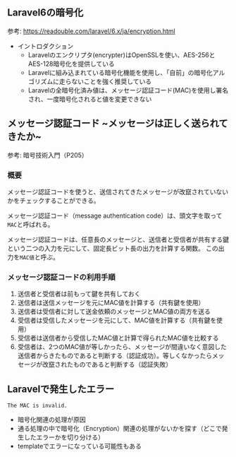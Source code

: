 ## Laravel6の暗号化

参考: https://readouble.com/laravel/6.x/ja/encryption.html

- イントロダクション
    - Laravelのエンクリプタ(encrypter)はOpenSSLを使い、AES-256とAES-128暗号化を提供している
    - Laravelに組み込まれている暗号化機能を使用し、「自前」の暗号化アルゴリズムに走らないことを強く推奨している
    - Laravelの全暗号化済み値は、メッセージ認証コード(MAC)を使用し署名され、一度暗号化されると値を変更できない

## メッセージ認証コード ~メッセージは正しく送られてきたか~

参考: 暗号技術入門（P205）

### 概要

メッセージ認証コードを使うと、送信されてきたメッセージが改竄されていないかをチェックすることができる。

メッセージ認証コード（message authentication code）は、頭文字を取って`MAC`と呼ばれる。

メッセージ認証コードは、任意長のメッセージと、送信者と受信者が共有する鍵という二つの入力を元にして、固定長ビット長の出力を計算する関数。
この出力を`MAC値`と呼ぶ。

### メッセージ認証コードの利用手順

1. 送信者と受信者は前もって鍵を共有しておく
2. 送信者は送信メッセージを元にMAC値を計算する（共有鍵を使用）
3. 送信者は受信者に対して送金依頼のメッセージとMAC値の両方を送る
4. 受信者は受信したメッセージを元にして、MAC値を計算する（共有鍵を使用）
5. 受信者は送信者から受信したMAC値と計算で得られたMAC値を比較する
6. 受信者は、2つのMAC値が等しかったら、メッセージが間違いなく意図した送信者からきたものであると判断する（認証成功）。等しくなかったらメッセージが改竄されたものであると判断する（認証失敗）

## Laravelで発生したエラー

```
The MAC is invalid.
```

- 暗号化関連の処理が原因
- 通る処理の中で暗号化（Encryption）関連の処理がないかを探す（どこで発生したエラーかを切り分ける）
- templateでエラーになっている可能性もある
